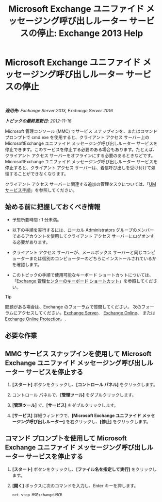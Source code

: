 ﻿---
title: 'Microsoft Exchange ユニファイド メッセージング呼び出しルーター サービスの停止: Exchange 2013 Help'
TOCTitle: Microsoft Exchange ユニファイド メッセージング呼び出しルーター サービスの停止
ms:assetid: 79935528-1a8c-4f22-826c-8f9a60f4f6f4
ms:mtpsurl: https://technet.microsoft.com/ja-jp/library/JJ673535(v=EXCHG.150)
ms:contentKeyID: 50555800
ms.date: 04/24/2018
mtps_version: v=EXCHG.150
ms.translationtype: HT
---

# Microsoft Exchange ユニファイド メッセージング呼び出しルーター サービスの停止

 

_**適用先:** Exchange Server 2013, Exchange Server 2016_

_**トピックの最終更新日:** 2012-11-16_

Microsoft 管理コンソール (MMC) でサービス スナップインを、またはコマンド プロンプトで cmd.exe を使用すると、クライアント アクセス サーバー上の MicrosoftExchange ユニファイド メッセージング呼び出しルーター サービスを停止できます。このサービスを停止する必要のある場合もあります。たとえば、クライアント アクセス サーバーをオフラインにする必要のあるときなどです。MicrosoftExchange ユニファイド メッセージング呼び出しルーター サービスを停止すると、クライアント アクセス サーバーは、着信呼び出しを受け付けて処理することができなくなります。

クライアント アクセス サーバーに関連する追加の管理タスクについては、「[UM サービス手順](um-services-procedures-exchange-2013-help.md)」を参照してください。

## 始める前に把握しておくべき情報

  - 予想所要時間 : 1 分未満。

  - 以下の手順を実行するには、ローカル Administrators グループのメンバーであるアカウントを使用してクライアント アクセス サーバーにログオンする必要があります。

  - クライアント アクセス サーバーが、メールボックス サーバーと同じコンピューターまたは個別のコンピューターのどちらにインストールされているかを確認します。

  - このトピックの手順で使用可能なキーボード ショートカットについては、「[Exchange 管理センターのキーボード ショートカット](keyboard-shortcuts-in-the-exchange-admin-center-exchange-online-protection-help.md)」を参照してください。


> [!TIP]
> 問題がある場合は、Exchange のフォーラムで質問してください。 次のフォーラムにアクセスしてください。<A href="https://go.microsoft.com/fwlink/p/?linkid=60612">Exchange Server</A>、 <A href="https://go.microsoft.com/fwlink/p/?linkid=267542">Exchange Online</A>、 または <A href="https://go.microsoft.com/fwlink/p/?linkid=285351">Exchange Online Protection</A>。.



## 必要な作業

## MMC サービス スナップインを使用して Microsoft Exchange ユニファイド メッセージング呼び出しルーター サービスを停止する

1.  **\[スタート\]** ボタンをクリックし、**\[コントロール パネル\]** をクリックします。

2.  コントロール パネルで、**\[管理ツール\]** をダブルクリックします。

3.  **\[管理ツール\]** で、**\[サービス\]** をダブルクリックします。

4.  **\[サービス\]** 詳細ウィンドウで、**\[Microsoft Exchange ユニファイド メッセージング呼び出しルーター\]** を右クリックし、**\[停止\]** をクリックします。

## コマンド プロンプトを使用して Microsoft Exchange ユニファイド メッセージング呼び出しルーター サービスを停止する

1.  **\[スタート\]** ボタンをクリックし、**\[ファイル名を指定して実行\]** をクリックします。

2.  **\[開く\]** ボックスに次のコマンドを入力し、Enter キーを押します。
    
        net stop MSExchangeUMCR

